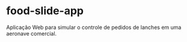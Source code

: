 # food-slide-app
Aplicação Web para simular o controle de pedidos de lanches em uma aeronave comercial.
